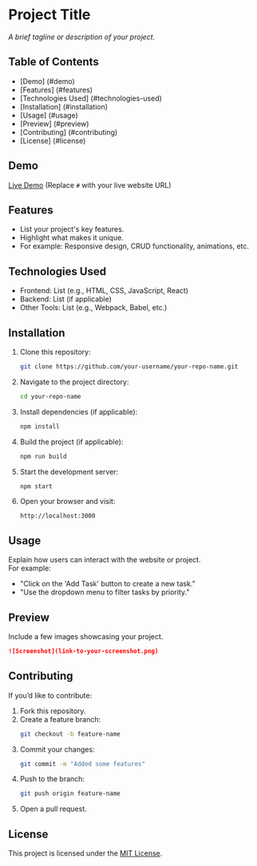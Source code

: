 # Project Title  
*A brief tagline or description of your project.*  

## Table of Contents
- [Demo] (#demo)
- [Features] (#features)
- [Technologies Used] (#technologies-used)
- [Installation] (#installation)
- [Usage] (#usage)
- [Preview] (#preview)
- [Contributing] (#contributing)
- [License] (#license)

## Demo  
[Live Demo](#) (Replace `#` with your live website URL)  

## Features  
- List your project's key features.
- Highlight what makes it unique.
- For example: Responsive design, CRUD functionality, animations, etc.

## Technologies Used  
- Frontend: List (e.g., HTML, CSS, JavaScript, React)  
- Backend: List (if applicable)  
- Other Tools: List (e.g., Webpack, Babel, etc.)  

## Installation  
1. Clone this repository:  
   ```bash
   git clone https://github.com/your-username/your-repo-name.git
   ```
2. Navigate to the project directory:  
   ```bash
   cd your-repo-name
   ```
3. Install dependencies (if applicable):  
   ```bash
   npm install
   ```
4. Build the project (if applicable):  
   ```bash
   npm run build
   ```
5. Start the development server:  
   ```bash
   npm start
   ```
6. Open your browser and visit:  
   ```text
   http://localhost:3000
   ```

## Usage  
Explain how users can interact with the website or project.  
For example:  
- "Click on the 'Add Task' button to create a new task."  
- "Use the dropdown menu to filter tasks by priority."  

## Preview  
Include a few images showcasing your project.  
```markdown
![Screenshot](link-to-your-screenshot.png)
```

## Contributing  
If you’d like to contribute:  
1. Fork this repository.  
2. Create a feature branch:  
   ```bash
   git checkout -b feature-name
   ```
3. Commit your changes:  
   ```bash
   git commit -m "Added some features"
   ```
4. Push to the branch:  
   ```bash
   git push origin feature-name
   ```
5. Open a pull request.

## License  
This project is licensed under the [MIT License](LICENSE).